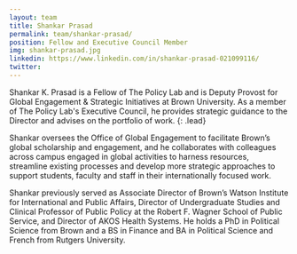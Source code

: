 ```yaml
---
layout: team
title: Shankar Prasad
permalink: team/shankar-prasad/
position: Fellow and Executive Council Member
img: shankar-prasad.jpg
linkedin: https://www.linkedin.com/in/shankar-prasad-021099116/
twitter:
---
```


Shankar K. Prasad is a Fellow of The Policy Lab and is Deputy Provost for Global Engagement & Strategic Initiatives at Brown University. As a member of The Policy Lab's Executive Council, he provides strategic guidance to the Director and advises on the portfolio of work.
{: .lead}

Shankar oversees the Office of Global Engagement to facilitate Brown’s global scholarship and engagement, and he collaborates with colleagues across campus engaged in global activities to harness resources, streamline existing processes and develop more strategic approaches to support students, faculty and staff in their internationally focused work.

Shankar previously served as Associate Director of Brown’s Watson Institute for International and Public Affairs, Director of Undergraduate Studies and Clinical Professor of Public Policy at the Robert F. Wagner School of Public Service, and Director of AKOS Health Systems. He holds a PhD in Political Science from Brown and a BS in Finance and BA in Political Science and French from Rutgers University.
